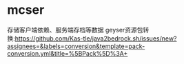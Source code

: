 # mcser
存储客户端依赖、服务端存档等数据
geyser资源包转换:https://github.com/Kas-tle/java2bedrock.sh/issues/new?assignees=&labels=conversion&template=pack-conversion.yml&title=%5BPack%5D%3A+
